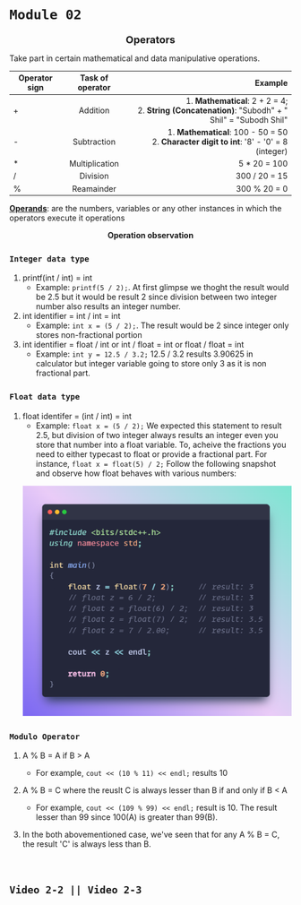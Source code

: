 # **```Module 02```**

<p align="center"><b><span style="font-size:18px;">Operators</span></b></p>

Take part in certain mathematical and data manipulative operations.

| Operator sign | Task of operator | Example |
| ---------------|:--------------:| ---------------:|
| +  | Addition | 1. **Mathematical**: 2 + 2 = 4; <br> 2. **String (Concatenation)**: "Subodh" + " Shil" = "Subodh Shil"   |
| - | Subtraction | 1. **Mathematical**: 100 - 50 = 50 <br> 2. **Character digit to int**: '8' - '0' = 8 (integer)  |
| * | Multiplication | 5 * 20 = 100 |
| / | Division | 300 / 20 = 15 |
| % | Reamainder | 300 % 20 = 0 |

<ins>**Operands**</ins>: are the numbers, variables or any other instances in which the operators execute it operations

<p align="center"><b>Operation observation</b></p>

### ```Integer data type```

1. printf(int / int) = int
    - Example: ```printf(5 / 2);```. At first glimpse we thoght the result would be 2.5 but it would be result 2 since division between two integer number also results an integer number.
2. int identifier = int / int = int
    - Example: ```int x = (5 / 2);```. The result would be 2 since integer only stores non-fractional portion
3. int identifier = float / int or int / float = int or float / float = int
    - Example: ```int y = 12.5 / 3.2;``` 12.5 / 3.2 results 3.90625 in calculator but integer variable going to store only 3 as it is non fractional part.

### ```Float data type```

1. float identifer = (int / int) = int
    - Example: ```float x = (5 / 2);``` We expected this statement to result 2.5, but division of two integer always results an integer even you store that number into a float variable. To, acheive the fractions you need to either typecast to float or provide a fractional part. For instance, ```float x = float(5) / 2;``` Follow the following snapshot and observe how float behaves with various numbers:  
    <p align="center">
    <img src="./snap1.png">
    </p>

### ```Modulo Operator```

1. A % B = A if B > A
    - For example, ```cout << (10 % 11) << endl;``` results 10

2. A % B = C where the reuslt C is always lesser than B if and only if B < A
    - For example, ```cout << (109 % 99) << endl;``` result is 10. The result lesser than 99 since 100(A) is greater than 99(B).

3. In the both abovementioned case, we've seen that for any A % B = C, the result 'C' is always less than B.

&nbsp;

## ```Video 2-2 || Video 2-3```

